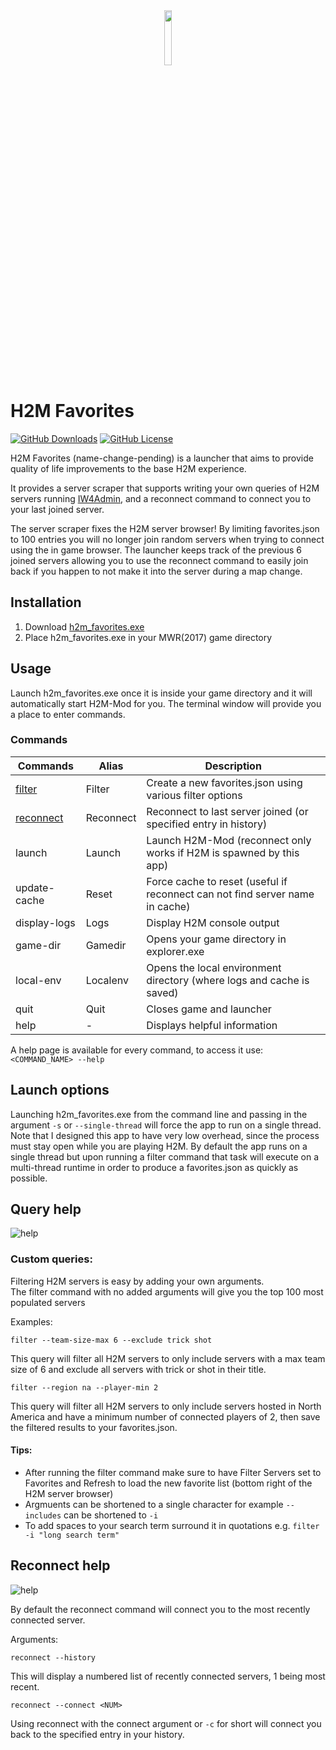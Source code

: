 [iw4m-server-master]: https://master.iw4.zip/servers#
[filter-help]: https://i.imgur.com/13Ni21N.png "query arguments"
[reconnect-help]: https://i.imgur.com/bKSbsBL.png "history arguments"
[latest-dl]: https://github.com/WardLordRuby/H2M_favorites/releases/download/v0.4.0/h2m_favorites.exe
<div align="center">
    <img src="https://i.imgur.com/VAxzjQZ.png" width="15%" height="15%">
</div>

# H2M Favorites
[![GitHub Downloads](https://img.shields.io/github/downloads/WardLordRuby/H2M_favorites/total?label=Downloads&labelColor=%2323282e&color=%230e8726)][latest-dl]
[![GitHub License](https://img.shields.io/github/license/WardLordRuby/H2M_favorites?label=License&labelColor=%2323282e)](LICENSE)  

H2M Favorites (name-change-pending) is a launcher that aims to provide quality of life improvements to the base H2M experience.  

It provides a server scraper that supports writing your own queries of H2M servers running [IW4Admin][iw4m-server-master], and a reconnect command to connect you to your last joined server.  

The server scraper fixes the H2M server browser! By limiting favorites.json to 100 entries you will no longer join random servers when trying to connect using the in game browser.
The launcher keeps track of the previous 6 joined servers allowing you to use the reconnect command to easily join back if you happen to not make it into the server during a map change.  

## Installation
1. Download [h2m_favorites.exe][latest-dl]
2. Place h2m_favorites.exe in your MWR(2017) game directory

## Usage
Launch h2m_favorites.exe once it is inside your game directory and it will automatically start H2M-Mod for you. The terminal window will provide you a place to enter commands.

### Commands  
| Commands                     | Alias     | Description                                                                   |
| ---------------------------- | --------- | ----------------------------------------------------------------------------- |
| [filter](#query-help)        | Filter    | Create a new favorites.json using various filter options                      |
| [reconnect](#reconnect-help) | Reconnect | Reconnect to last server joined (or specified entry in history)               |
| launch                       | Launch    | Launch H2M-Mod (reconnect only works if H2M is spawned by this app)           |
| update-cache                 | Reset     | Force cache to reset (useful if reconnect can not find server name in cache)  |
| display-logs                 | Logs      | Display H2M console output                                                    |
| game-dir                     | Gamedir   | Opens your game directory in explorer.exe                                     |
| local-env                    | Localenv  | Opens the local environment directory (where logs and cache is saved)         |
| quit                         | Quit      | Closes game and launcher                                                      |
| help                         | -         | Displays helpful information                                                  |

A help page is available for every command, to access it use: `<COMMAND_NAME> --help`

## Launch options
Launching h2m_favorites.exe from the command line and passing in the argument `-s` or `--single-thread` will force the app to run on a single thread. Note that I designed this app to have very low overhead, since the process must stay open while you are playing H2M. By default the app runs on a single thread but upon running a filter command that task will execute on a multi-thread runtime in order to produce a favorites.json as quickly as possible.

## Query help
![help][filter-help]

### Custom queries:
Filtering H2M servers is easy by adding your own arguments.  
The filter command with no added arguments will give you the top 100 most populated servers  

Examples:
     
  ```
  filter --team-size-max 6 --exclude trick shot 
  ```
  This query will filter all H2M servers to only include servers with a max team size of 6 and exclude all servers with trick or shot in their title.
  ```
  filter --region na --player-min 2
  ```
  This query will filter all H2M servers to only include servers hosted in North America and have a minimum number of connected players of 2, then save the filtered results to your favorites.json.

#### Tips:
- After running the filter command make sure to have Filter Servers set to Favorites and Refresh to load the new favorite list (bottom right of the H2M server browser)
- Argmuents can be shortened to a single character for example `--includes` can be shortened to `-i`
- To add spaces to your search term surround it in quotations e.g. `filter -i "long search term"`

## Reconnect help
![help][reconnect-help]

By default the reconnect command will connect you to the most recently connected server.  

Arguments:  

  ```
  reconnect --history
  ```
  This will display a numbered list of recently connected servers, 1 being most recent.  
  ```
  reconnect --connect <NUM>
  ```
  Using reconnect with the connect argument or `-c` for short will connect you back to the specified entry in your history.  
